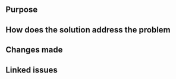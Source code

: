 ## Purpose
<!-- Provide any information reviewers might need to have context on your changes. -->


## How does the solution address the problem
<!-- Describe your solution. -->


## Changes made
<!-- Summary or changes that have been made. -->


## Linked issues
<!-- Link the existing issue. -->


